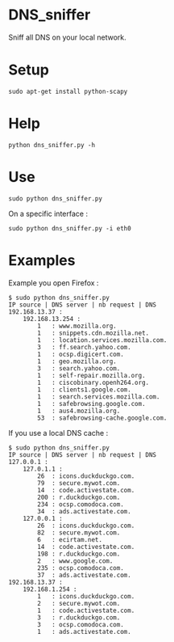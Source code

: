 # DNS_sniffer
Sniff all DNS on your local network.
  
Setup
=====
  
```
sudo apt-get install python-scapy
```
  
Help
====
  
```
python dns_sniffer.py -h
```

Use
===

```
sudo python dns_sniffer.py
```
  
On a specific interface :
```
sudo python dns_sniffer.py -i eth0
```

Examples
========
  
Example you open Firefox :  
```
$ sudo python dns_sniffer.py
IP source | DNS server | nb request | DNS
192.168.13.37 :
	192.168.13.254 :
		1	: www.mozilla.org.
		1	: snippets.cdn.mozilla.net.
		1	: location.services.mozilla.com.
		3	: ff.search.yahoo.com.
		1	: ocsp.digicert.com.
		1	: geo.mozilla.org.
		3	: search.yahoo.com.
		1	: self-repair.mozilla.org.
		1	: ciscobinary.openh264.org.
		1	: clients1.google.com.
		1	: search.services.mozilla.com.
		1	: safebrowsing.google.com.
		1	: aus4.mozilla.org.
		53	: safebrowsing-cache.google.com.

```
  
If you use a local DNS cache :  
```
$ sudo python dns_sniffer.py
IP source | DNS server | nb request | DNS
127.0.0.1 :
	127.0.1.1 :
		26	: icons.duckduckgo.com.
		79	: secure.mywot.com.
		14	: code.activestate.com.
		200	: r.duckduckgo.com.
		234	: ocsp.comodoca.com.
		34	: ads.activestate.com.
	127.0.0.1 :
		26	: icons.duckduckgo.com.
		82	: secure.mywot.com.
		6	: ecirtam.net.
		14	: code.activestate.com.
		198	: r.duckduckgo.com.
		2	: www.google.com.
		235	: ocsp.comodoca.com.
		37	: ads.activestate.com.
192.168.13.37 :
	192.168.1.254 :
		1	: icons.duckduckgo.com.
		2	: secure.mywot.com.
		1	: code.activestate.com.
		3	: r.duckduckgo.com.
		3	: ocsp.comodoca.com.
		1	: ads.activestate.com.

```